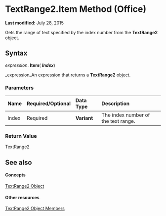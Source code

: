 
# TextRange2.Item Method (Office)

 **Last modified:** July 28, 2015

Gets the range of text specified by the index number from the  **TextRange2** object.

## Syntax

 _expression_. **Item**( **_Index_**)

 _expression_An expression that returns a  **TextRange2** object.


### Parameters



|**Name**|**Required/Optional**|**Data Type**|**Description**|
|:-----|:-----|:-----|:-----|
|Index|Required| **Variant**|The index number of the text range.|

### Return Value

TextRange2


## See also


#### Concepts


 [TextRange2 Object](a6a59c9b-9b64-c1e2-2e98-a1f99025c877.md)
#### Other resources


 [TextRange2 Object Members](26daffff-b9ef-fd94-f5b7-ed3a09840cb6.md)
